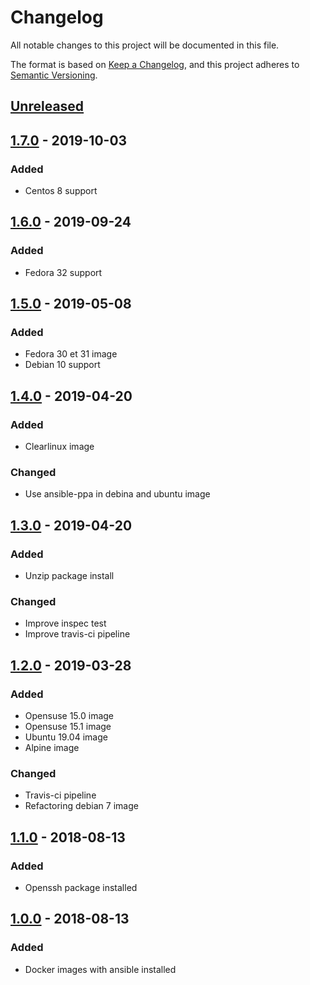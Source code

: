 # Changelog
All notable changes to this project will be documented in this file.

The format is based on [Keep a Changelog](https://keepachangelog.com/en/v1.0.0/),
and this project adheres to [Semantic Versioning](https://semver.org/spec/v2.0.0.html).


## [Unreleased]

## [1.7.0] - 2019-10-03
### Added
-   Centos 8 support

## [1.6.0] - 2019-09-24
### Added
-   Fedora 32 support

## [1.5.0] - 2019-05-08
### Added
-   Fedora 30 et 31 image
-   Debian 10 support

## [1.4.0] - 2019-04-20
### Added
-   Clearlinux image

### Changed
-   Use ansible-ppa in debina and ubuntu image

## [1.3.0] - 2019-04-20
### Added
-   Unzip package install

### Changed
-   Improve inspec test
-   Improve travis-ci pipeline

## [1.2.0] - 2019-03-28
### Added
-   Opensuse 15.0 image
-   Opensuse 15.1 image
-   Ubuntu 19.04 image
-   Alpine image

### Changed
-   Travis-ci pipeline
-   Refactoring debian 7 image

## [1.1.0] - 2018-08-13
### Added
-   Openssh package installed

## [1.0.0] - 2018-08-13
### Added
-   Docker images with ansible installed


[Unreleased]: https://github.com/diodonfrost/docker-ansible/1.7.0...HEAD
[1.7.0]: https://github.com/diodonfrost/docker-ansible/compare/1.6.0...1.7.0
[1.6.0]: https://github.com/diodonfrost/docker-ansible/compare/1.5.0...1.6.0
[1.5.0]: https://github.com/diodonfrost/docker-ansible/compare/1.4.0...1.5.0
[1.4.0]: https://github.com/diodonfrost/docker-ansible/compare/1.3.0...1.4.0
[1.3.0]: https://github.com/diodonfrost/docker-ansible/compare/1.2.0...1.3.0
[1.2.0]: https://github.com/diodonfrost/docker-ansible/compare/1.1.0...1.2.0
[1.1.0]: https://github.com/diodonfrost/docker-ansible/compare/1.0.0...1.1.0
[1.0.0]: https://github.com/diodonfrost/docker-ansible/releases/tag/1.0.0
